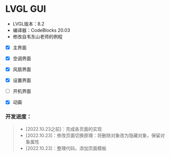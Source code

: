 # LVGL GUI

- LVGL版本：8.2
- 编译器：CodeBlocks 20.03
- 修改自韦东山老师的例程



- [x] 主界面
- [x] 空调界面
- [x] 风扇界面
- [x] 设置界面
- [ ] 开机界面
- [x] 动画



### 开发进度：

> - [2022.10.23之前]：完成各页面的实现
> - [2022.10.23]：修改页面切换原理：将删除对象改为隐藏对象，保留对象属性
> - [2022.10.23]：整理代码，添加页面模板

